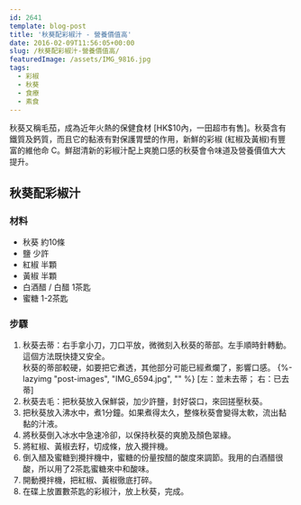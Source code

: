 ```yaml
---
id: 2641
template: blog-post
title: '秋葵配彩椒汁 - 營養價值高'
date: 2016-02-09T11:56:05+00:00
slug: /秋葵配彩椒汁-營養價值高/
featuredImage: /assets/IMG_9816.jpg
tags:
  - 彩椒
  - 秋葵
  - 食療
  - 素食
---
```

秋葵又稱毛茄，成為近年火熱的保健食材 [HK$10內，一田超市有售]。秋葵含有鐵質及鈣質，而且它的黏液有對保護胃壁的作用，新鮮的彩椒 (紅椒及黃椒)有豐富的維他命 C。鮮甜清新的彩椒汁配上爽脆口感的秋葵會令味道及營養價值大大提升。

<!--more-->

## 秋葵配彩椒汁

### 材料

* 秋葵 約10條
* 鹽 少許
* 紅椒 半顆
* 黃椒 半顆
* 白酒醋 / 白醋 1茶匙
* 蜜糖 1-2茶匙

### 步驟

  1. 秋葵去蒂：右手拿小刀，刀口平放，微微刻入秋葵的蒂部。左手順時針轉動。這個方法既快捷又安全。  
     秋葵的蒂部較硬，如要把它煮透，其他部分可能已經煮爛了，影響口感。
     {%- lazyimg "post-images", "IMG_6594.jpg", "" %}
     [左：並未去蒂； 右：已去蒂]
  2. 秋葵去毛：把秋葵放入保鮮袋，加少許鹽，封好袋口，來回搓壓秋葵。
  3. 把秋葵放入沸水中，煮1分鐘。如果煮得太久，整條秋葵會變得太軟，流出黏黏的汁液。
  4. 將秋葵倒入冰水中急速冷卻，以保持秋葵的爽脆及顏色翠綠。
  5. 將紅椒、黃椒去籽，切成條，放入攪拌機。
  6. 倒入醋及蜜糖到攪拌機中，蜜糖的份量按醋的酸度來調節。我用的白酒醋很酸，所以用了2茶匙蜜糖來中和酸味。
  7. 開動攪拌機，把紅椒、黃椒徹底打碎。
  8. 在碟上放置數茶匙的彩椒汁，放上秋葵，完成。
